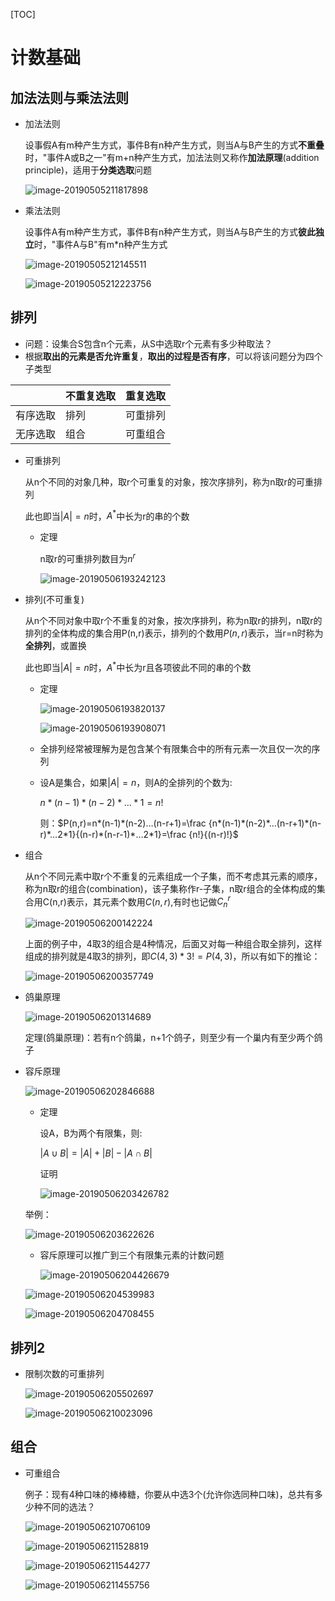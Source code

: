 [TOC]



# 计数基础

## 加法法则与乘法法则

* 加法法则

  设事假A有m种产生方式，事件B有n种产生方式，则当A与B产生的方式**不重叠**时，"事件A或B之一"有m+n种产生方式，加法法则又称作**加法原理**(addition principle)，适用于**分类选取**问题

  ![image-20190505211817898](/Users/chenyansong/Documents/note/images/discrete_math/image-20190505211817898.png)

* 乘法法则

  设事件A有m种产生方式，事件B有n种产生方式，则当A与B产生的方式**彼此独立**时，"事件A与B"有m*n种产生方式

  ![image-20190505212145511](/Users/chenyansong/Documents/note/images/discrete_math/image-20190505212145511.png)
  
  ![image-20190505212223756](/Users/chenyansong/Documents/note/images/discrete_math/image-20190505212223756.png)



## 排列

* 问题：设集合S包含n个元素，从S中选取r个元素有多少种取法？
* 根据**取出的元素是否允许重复**，**取出的过程是否有序**，可以将该问题分为四个子类型

|          | 不重复选取 | 重复选取 |
| -------- | ---------- | -------- |
| 有序选取 | 排列       | 可重排列 |
| 无序选取 | 组合       | 可重组合 |

* 可重排列

  从n个不同的对象几种，取r个可重复的对象，按次序排列，称为n取r的可重排列

  此也即当$|A|=n$时，$A^*$中长为r的串的个数

  * 定理

    n取r的可重排列数目为$n^r$

    ![image-20190506193242123](/Users/chenyansong/Documents/note/images/discrete_math/image-20190506193242123.png)

* 排列(不可重复)

  从n个不同对象中取r个不重复的对象，按次序排列，称为n取r的排列，n取r的排列的全体构成的集合用P(n,r)表示，排列的个数用$P(n,r)$表示，当r=n时称为**全排列**，或置换

  此也即当$|A|=n$时，$A^*$中长为r且各项彼此不同的串的个数

  * 定理

    ![image-20190506193820137](/Users/chenyansong/Documents/note/images/discrete_math/image-20190506193820137.png)

    ![image-20190506193908071](/Users/chenyansong/Documents/note/images/discrete_math/image-20190506193908071.png)

  * 全排列经常被理解为是包含某个有限集合中的所有元素一次且仅一次的序列

  * 设A是集合，如果$|A|=n$，则A的全排列的个数为:

    $n*(n-1)*(n-2)*…*1=n!$

    则：$P(n,r)=n*(n-1)*(n-2)…(n-r+1)=\frac {n*(n-1)*(n-2)*…(n-r+1)*(n-r)*…2*1}{(n-r)*(n-r-1)*…2*1}=\frac {n!}{(n-r)!}$

* 组合

  从n个不同元素中取r个不重复的元素组成一个子集，而不考虑其元素的顺序，称为n取r的组合(combination)，该子集称作r-子集，n取r组合的全体构成的集合用C(n,r)表示，其元素个数用$C(n,r)$,有时也记做$C_n^r$

  ![image-20190506200142224](/Users/chenyansong/Documents/note/images/discrete_math/image-20190506200142224.png)

  上面的例子中，4取3的组合是4种情况，后面又对每一种组合取全排列，这样组成的排列就是4取3的排列，即$C(4,3)*3!=P(4,3)$，所以有如下的推论：

  ![image-20190506200357749](/Users/chenyansong/Documents/note/images/discrete_math/image-20190506200357749.png)

* 鸽巢原理

  ![image-20190506201314689](/Users/chenyansong/Documents/note/images/discrete_math/image-20190506201314689.png)

  定理(鸽巢原理)：若有n个鸽巢，n+1个鸽子，则至少有一个巢内有至少两个鸽子

* 容斥原理

  ![image-20190506202846688](/Users/chenyansong/Documents/note/images/discrete_math/image-20190506202846688.png)

  * 定理

    设A，B为两个有限集，则:

    $|A \cup B|=|A|+|B|-|A \cap B|$

    证明

    ![image-20190506203426782](/Users/chenyansong/Documents/note/images/discrete_math/image-20190506203426782.png)

  举例：

  ![image-20190506203622626](/Users/chenyansong/Documents/note/images/discrete_math/image-20190506203622626.png)

  * 容斥原理可以推广到三个有限集元素的计数问题

    ![image-20190506204426679](/Users/chenyansong/Documents/note/images/discrete_math/image-20190506204426679.png)

    

  ![image-20190506204539983](/Users/chenyansong/Documents/note/images/discrete_math/image-20190506204539983.png)

  ![image-20190506204708455](/Users/chenyansong/Documents/note/images/discrete_math/image-20190506204708455.png)

## 排列2

* 限制次数的可重排列

  ![image-20190506205502697](/Users/chenyansong/Documents/note/images/discrete_math/image-20190506205502697.png)

  ![image-20190506210023096](/Users/chenyansong/Documents/note/images/discrete_math/image-20190506210023096.png)



## 组合

* 可重组合

  例子：现有4种口味的棒棒糖，你要从中选3个(允许你选同种口味)，总共有多少种不同的选法？

  ![image-20190506210706109](/Users/chenyansong/Documents/note/images/discrete_math/image-20190506210706109.png)

  ![image-20190506211528819](/Users/chenyansong/Documents/note/images/discrete_math/image-20190506211528819.png)

  ![image-20190506211544277](/Users/chenyansong/Documents/note/images/discrete_math/image-20190506211544277.png)

  ![image-20190506211455756](/Users/chenyansong/Documents/note/images/discrete_math/image-20190506211455756.png)